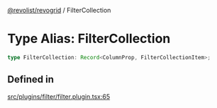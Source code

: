 [@revolist/revogrid](README.md) / FilterCollection

# Type Alias: FilterCollection

```ts
type FilterCollection: Record<ColumnProp, FilterCollectionItem>;
```

## Defined in

[src/plugins/filter/filter.plugin.tsx:65](https://github.com/revolist/revogrid/blob/41a50f3812b438de1179c5db15e284c71422e9de/src/plugins/filter/filter.plugin.tsx#L65)
